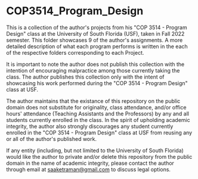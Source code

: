 # COP3514_Program_Design

This is a collection of the author's projects from his "COP 3514 - Program Design" class at the University of South Florida (USF), taken in Fall 2022 semester. This folder showcases 9 of the author's assignments. A more detailed description of what each program performs is written in the each of the respective folders corresponding to each Project.

It is important to note the author does not publish this collection with the intention of encouraging malpractice among those currently taking the class. The author publishes this collection only with the intent of showcasing his work performed during the "COP 3514 - Program Design" class at USF.

The author maintains that the existance of this repository on the public domain does not substitute for originality, class attendance, and/or office hours' attendance (Teaching Assistants and the Professors) by any and all students currently enrolled in the class. In the spirit of upholding academic integrity, the author also strongly discourages any student currently enrolled in the "COP 3514 - Program Design" class at USF from reusing any or all of the author's published work.

If any entity (including, but not limited to the University of South Florida) would like the author to private and/or delete this repository from the public domain in the name of academic integrity, please contact the author through email at saaketraman@gmail.com to discuss legal options.
